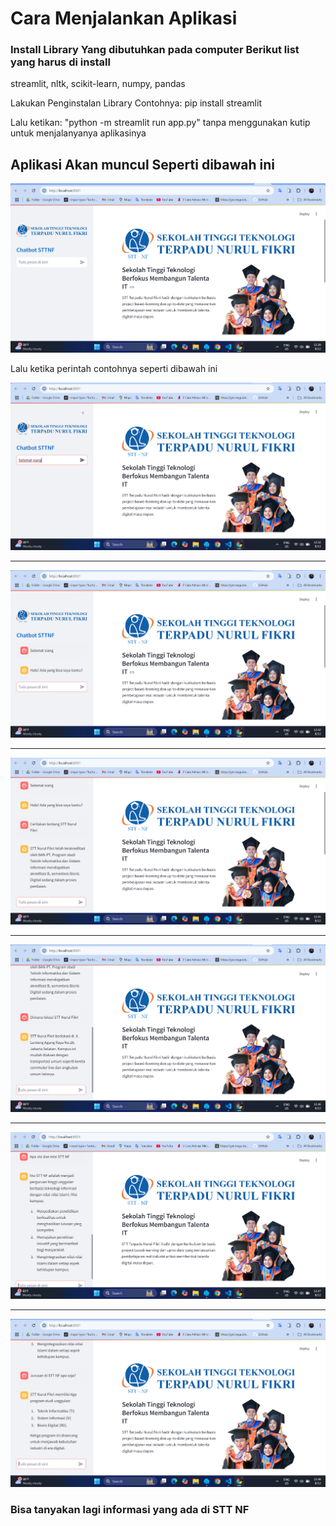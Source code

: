 <h1>Cara Menjalankan Aplikasi</h1>
<h3>Install Library Yang dibutuhkan pada computer Berikut list yang harus di install</h3>
<p>streamlit, nltk, scikit-learn, numpy, pandas</p>
<p>Lakukan Penginstalan Library Contohnya: pip install streamlit</p>
<p>Lalu ketikan: "python -m streamlit run app.py" tanpa menggunakan kutip untuk menjalanyanya aplikasinya</p>
<h2>Aplikasi Akan muncul Seperti dibawah ini</h2>
<img src="/img/image1.png">
<p>Lalu ketika perintah contohnya seperti dibawah ini</p>
<img src="/img/image.png">
<hr>
<img src="/img/image2.png">
<hr>
<img src="/img/image3.png">
<hr>
<img src="/img/image4.png">
<hr>
<img src="/img/image5.png">
<hr>
<img src="/img/image6.png">
<h3>Bisa tanyakan lagi informasi yang ada di STT NF</h3>
